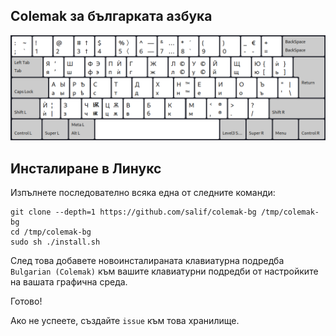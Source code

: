 ## Colemak за българката азбука

![preview bulgarian colemak](preview.png)

## Инсталиране в Линукс

Изпълнете последователно всяка една от следните команди:

```fish
git clone --depth=1 https://github.com/salif/colemak-bg /tmp/colemak-bg
cd /tmp/colemak-bg
sudo sh ./install.sh
```

След това добавете новоинсталираната клавиатурна подредба `Bulgarian (Colemak)` към вашите клавиатурни подредби от настройките на вашата графична среда.

Готово!

Ако не успеете, създайте `issue` към това хранилище.
